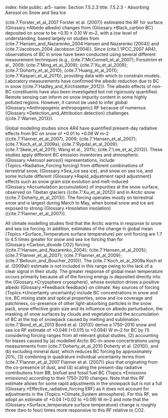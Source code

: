 index: hide
public: ar5-
name: Section 7.5.2.3
title: 7.5.2.3 - Absorbing Aerosol on Snow and Sea Ice

{cite.7.'Forster_et_al_2007 Forster et al. (2007)} estimated the RF for surface {Glossary.*Albedo albedo} changes from {Glossary.*Black_carbon BC} deposited on snow to be +0.10 ± 0.10 W m–2, with a low level of understanding, based largely on studies from {cite.7.'Hansen_and_Nazarenko_2004 Hansen and Nazarenko (2004)} and {cite.7.'Jacobson_2004 Jacobson (2004)}. Since {cite.1.'IPCC_2007 AR4}, observations of BC in snow have been conducted using several different measurement techniques (e.g., {cite.7.'McConnell_et_al_2007}; Forsström et al., 2009; {cite.7.'Ming_et_al_2009}; {cite.7.'Xu_et_al_2009}; {cite.7.'Doherty_et_al_2010}; {cite.7.'Huang_et_al_2011}; {cite.7.'Kaspari_et_al_2011}), providing data with which to constrain models. Laboratory measurements have confirmed the albedo reduction due to BC in snow ({cite.7.'Hadley_and_Kirchstetter_2012}). The albedo effects of non-BC constituents have also been investigated but not rigorously quantified. Remote sensing can inform on snow impurity content in some highly polluted regions. However, it cannot be used to infer global {Glossary.*Anthropogenic anthropogenic} RF because of numerous {Glossary.*Detection_and_Attribution detection} challenges ({cite.7.'Warren_2013}).

Global modelling studies since AR4 have quantified present-day radiative effects from BC on snow of +0.01 to +0.08 W m–2 ({cite.7.'Flanner_et_al_2007}, 2009; {cite.7.'Hansen_et_al_2007}; {cite.7.'Koch_et_al_2009a}; {cite.7.'Rypdal_et_al_2009}; {cite.7.'Skeie_et_al_2011}; Wang et al., 2011c; {cite.7.'Lee_et_al_2013}). These studies apply different BC emission inventories and atmospheric {Glossary.*Aerosol aerosol} representations, include {Topics.*Radiative_Forcing forcing} from different combinations of terrestrial snow, {Glossary.*Sea_ice sea ice}, and snow on sea ice, and some include different {Glossary.*Rapid_adjustment rapid adjustment} effects such as snow grain size evolution and melt-induced {Glossary.*Accumulation accumulation} of impurities at the snow surface, observed on Tibetan glaciers ({cite.7.'Xu_et_al_2012}) and in Arctic snow ({cite.7.'Doherty_et_al_2013}). The forcing operates mostly on terrestrial snow and is largest during March to May, when boreal snow and ice are exposed to strong {Glossary.*Insolation insolation} ({cite.7.'Flanner_et_al_2007}).

All climate modelling studies find that the Arctic warms in response to snow and sea ice forcing. In addition, estimates of the change in global mean {Topics.*Surface_Temperature surface temperature} per unit forcing are 1.7 to 4.5 times greater for snow and sea ice forcing than for {Glossary.*Carbon_dioxide CO2} forcing ({cite.7.'Hansen_and_Nazarenko_2004}; {cite.7.'Hansen_et_al_2005}; {cite.7.'Flanner_et_al_2007}; {cite.7.'Flanner_et_al_2009}; {cite.7.'Bellouin_and_Boucher_2010}). The {cite.7.'Koch_et_al_2009a Koch et al. (2009a)} estimate is not included in this range owing to the lack of a clear signal in their study. The greater response of global mean temperature occurs primarily because all of the forcing energy is deposited directly into the {Glossary.*Cryosphere cryosphere}, whose evolution drives a positive albedo {Glossary.*Feedback feedback} on climate. Key sources of forcing {Topics.*Uncertainty uncertainty} include BC concentrations in snow and ice, BC mixing state and optical properties, snow and ice coverage and patchiness, co-presence of other light-absorbing particles in the snow pack, snow effective grain size and its influence on albedo perturbation, the masking of snow surfaces by clouds and vegetation and the accumulation of BC at the top of snowpack caused by melting and sublimation. {cite.7.'Bond_et_al_2013 Bond et al. (2013)} derive a 1750–2010 snow and sea ice RF estimate of +0.046 (+0.015 to +0.094) W m–2 for BC by (1) considering forcing ranges from all relevant global studies, (2) accounting for biases caused by (a) modelled Arctic BC-in-snow concentrations using measurements from {cite.7.'Doherty_et_al_2010 Doherty et al. (2010)}, and (b) excluding mineral dust, which reduces BC forcing by approximately 20%, (3) combining in quadrature individual uncertainty terms from {cite.7.'Flanner_et_al_2007 Flanner et al. (2007)} plus that originating from the co-presence of dust, and (4) scaling the present-day radiative contributions from BB, biofuel and fossil fuel BC {Topics.*Emissions emissions} according to their 1750–2010 changes. Note that this RF estimate allows for some rapid adjustments in the snowpack but is not a full {Glossary.*Effective_radiative_forcing ERF} as it does not account for adjustments in the {Topics.*Climate_System atmosphere}. For this RF, we adopt an estimate of +0.04 (+0.02 to +0.09) W m–2 and note that the {Glossary.*Surface_temperature surface temperature} change is roughly three (two to four) times more responsive to this RF relative to CO2.
